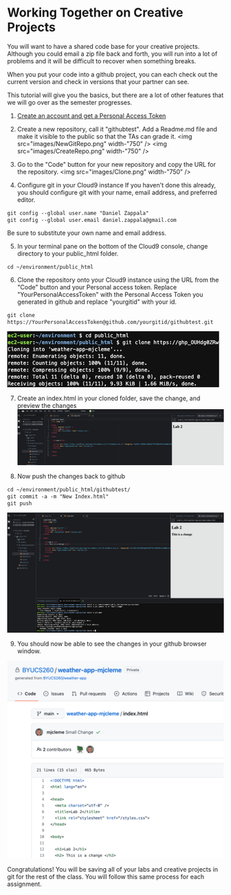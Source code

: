 # Working Together on Creative Projects
You will want to have a shared code base for your creative projects.  
Although you could email a zip file back and forth, you will run into a 
lot of problems and it will be difficult to recover when something breaks.

When you put your code into a github project, you can each check out the 
current version and check in versions that your partner can see.

This tutorial will give you the basics, but there are a lot of other features 
that we will go over as the semester progresses.

1. [Create an account and get a Personal Access Token](Account.md)

2. Create a new repository, call it "githubtest".  Add a Readme.md file and make it visible to the public so that the TAs can grade it.
<img src="images/NewGitRepo.png" width-"750" />
<img src="images/CreateRepo.png" width-"750" />

3. Go to the "Code" button for your new repository and copy the URL for the repository.
<img src="images/Clone.png" width-"750" />

4. Configure git in your Cloud9 instance
If you haven't done this already, you should configure git with your name, email address, and preferred editor.
```
git config --global user.name "Daniel Zappala"
git config --global user.email daniel.zappala@gmail.com
```
Be sure to substitute your own name and email address.

5. In your terminal pane on the bottom of the Cloud9 console, change directory to your public_html folder.
```
cd ~/environment/public_html
```

6. Clone the repository onto your Cloud9 instance using the URL from the "Code" button and your Personal access token. Replace "YourPersonalAccessToken" with the Personal Access Token you generated in github and replace "yourgitid" with your id.
```
git clone https://YourPersonalAccessToken@github.com/yourgitid/githubtest.git
```
![](images/githubclone.png) 

7. Create an index.html in your cloned folder, save the change, and preview the changes
![](images/change.png) 

8. Now push the changes back to github
```
cd ~/environment/public_html/githubtest/
git commit -a -m "New Index.html"
git push
```
![](images/push.png) 

9. You should now be able to see the changes in your github browser window.
<img src="images/smallchange.png" width="600" />


Congratulations!  You will be saving all of your labs and creative projects in git for the rest of the class.  You will follow this same process for each assignment.

